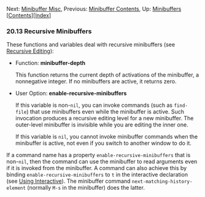 <!-- This is the GNU Emacs Lisp Reference Manual
corresponding to Emacs version 27.2.

Copyright (C) 1990-1996, 1998-2021 Free Software Foundation,
Inc.

Permission is granted to copy, distribute and/or modify this document
under the terms of the GNU Free Documentation License, Version 1.3 or
any later version published by the Free Software Foundation; with the
Invariant Sections being "GNU General Public License," with the
Front-Cover Texts being "A GNU Manual," and with the Back-Cover
Texts as in (a) below.  A copy of the license is included in the
section entitled "GNU Free Documentation License."

(a) The FSF's Back-Cover Text is: "You have the freedom to copy and
modify this GNU manual.  Buying copies from the FSF supports it in
developing GNU and promoting software freedom." -->

<!-- Created by GNU Texinfo 6.7, http://www.gnu.org/software/texinfo/ -->

Next: [Minibuffer Misc](Minibuffer-Misc.html), Previous: [Minibuffer Contents](Minibuffer-Contents.html), Up: [Minibuffers](Minibuffers.html)   \[[Contents](index.html#SEC_Contents "Table of contents")]\[[Index](Index.html "Index")]

### 20.13 Recursive Minibuffers

These functions and variables deal with recursive minibuffers (see [Recursive Editing](Recursive-Editing.html)):

*   Function: **minibuffer-depth**

    This function returns the current depth of activations of the minibuffer, a nonnegative integer. If no minibuffers are active, it returns zero.

<!---->

*   User Option: **enable-recursive-minibuffers**

    If this variable is non-`nil`, you can invoke commands (such as `find-file`) that use minibuffers even while the minibuffer is active. Such invocation produces a recursive editing level for a new minibuffer. The outer-level minibuffer is invisible while you are editing the inner one.

    If this variable is `nil`, you cannot invoke minibuffer commands when the minibuffer is active, not even if you switch to another window to do it.

If a command name has a property `enable-recursive-minibuffers` that is non-`nil`, then the command can use the minibuffer to read arguments even if it is invoked from the minibuffer. A command can also achieve this by binding `enable-recursive-minibuffers` to `t` in the interactive declaration (see [Using Interactive](Using-Interactive.html)). The minibuffer command `next-matching-history-element` (normally `M-s` in the minibuffer) does the latter.
